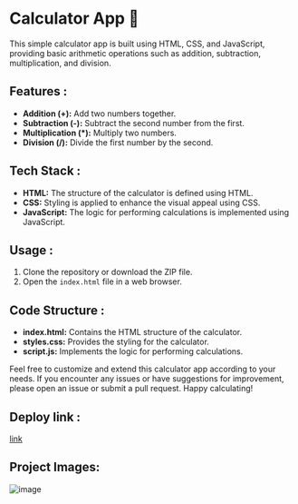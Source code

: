 # Calculator App 🧮

This simple calculator app is built using HTML, CSS, and JavaScript, providing basic arithmetic operations such as addition, subtraction, multiplication, and division.

## Features :

- **Addition (+):** Add two numbers together.
- **Subtraction (-):** Subtract the second number from the first.
- **Multiplication (*):** Multiply two numbers.
- **Division (/):** Divide the first number by the second.

## Tech Stack :

- **HTML:** The structure of the calculator is defined using HTML.
- **CSS:** Styling is applied to enhance the visual appeal using CSS.
- **JavaScript:** The logic for performing calculations is implemented using JavaScript.

## Usage :

1. Clone the repository or download the ZIP file.
2. Open the `index.html` file in a web browser.

## Code Structure :

- **index.html:** Contains the HTML structure of the calculator.
- **styles.css:** Provides the styling for the calculator.
- **script.js:** Implements the logic for performing calculations.

Feel free to customize and extend this calculator app according to your needs. If you encounter any issues or have suggestions for improvement, please open an issue or submit a pull request. 
Happy calculating!

## Deploy link :
[link](https://jagrati1213.github.io/calculator-js/)

## Project Images: 
![image](https://github.com/Jagrati1213/calculator-js/assets/85276293/c6eb8fe5-077c-4858-b3c3-9d96d27af4f8)

